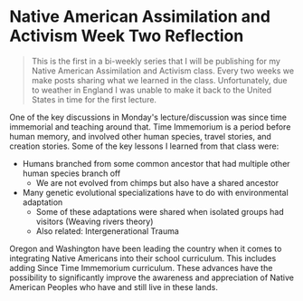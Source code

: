 # Native American Assimilation and Activism Week Two Reflection

> This is the first in a bi-weekly series that I will be publishing for my Native
American Assimilation and Activism class. Every two weeks we make posts
sharing what we learned in the class. Unfortunately, due to weather in England I
was unable to make it back to the United States in time for the first lecture.

One of the key discussions in Monday's lecture/discussion was since time
immemorial and teaching around that. Time Immemorium is a period before
human memory, and involved other human species, travel stories, and creation
stories. Some of the key lessons I learned from that class were:

* Humans branched from some common ancestor that had multiple other human species branch off
    * We are not evolved from chimps but also have a shared ancestor
* Many genetic evolutional specializations have to do with environmental adaptation
    * Some of these adaptations were shared when isolated groups had visitors (Weaving rivers theory)
    * Also related: Intergenerational Trauma

Oregon and Washington have been leading the country when it comes to
integrating Native Americans into their school curriculum. This includes
adding Since Time Immemorium curriculum. These advances have the
possibility to significantly improve the awareness and appreciation of Native
American Peoples who have and still live in these lands.
